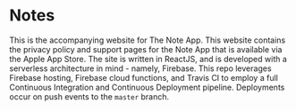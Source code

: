 # Notes
This is the accompanying website for The Note App. This website contains the
privacy policy and support pages for the Note App that is available
via the Apple App Store. The site is written in ReactJS, and is developed with a serverless
architecture in mind - namely, Firebase. This repo leverages Firebase hosting,
Firebase cloud functions, and Travis CI to employ a full Continuous Integration
and Continuous Deployment pipeline. Deployments occur on push events to the `master` branch.
